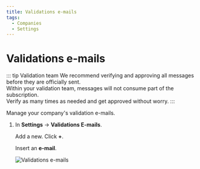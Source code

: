 ```yaml
---
title: Validations e-mails
tags:
  - Companies
  - Settings
---
```

# Validations e-mails

::: tip Validation team
We recommend verifying and approving all messages before they are officially sent.<br>
Within your validation team, messages will not consume part of the subscription.<br>
Verify as many times as needed and get approved without worry.
:::

Manage your company's validation e-mails.

1. In **Settings** -> **Validations E-mails**.

   Add a new. Click **+**.

   Insert an **e-mail**.

   ![Validations e-mails](https://cdn.phishx.io/phishx-docs/images/phishx_companies_validation_emails_01.webp)
